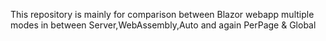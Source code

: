 This repository is mainly for comparison between Blazor webapp multiple modes in between Server,WebAssembly,Auto and again PerPage & Global
